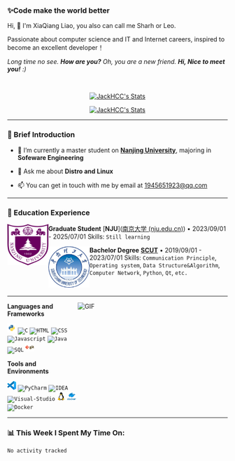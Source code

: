 <!--
**most-silence/most-silence** is a ✨ _special_ ✨ repository because its `README.md` (this file) appears on your GitHub profile.

Here are some ideas to get you started:

- 🔭 I’m currently working on ...
- 🌱 I’m currently learning ...
- 👯 I’m looking to collaborate on ...
- 🤔 I’m looking for help with ...
- 💬 Ask me about ...
- 📫 How to reach me: ...
- 😄 Pronouns: ...
- ⚡ Fun fact: ...
-->

### ✨Code make the world better

<p>Hi, 👋  I'm XiaQiang Liao, you also can call me Sharh or Leo.


Passionate about computer science and IT and Internet careers, inspired to become an excellent developer！

<em>Long time no see. <b>How are you?</b> Oh, you are a new friend. <b>Hi, Nice to meet you!</b> :)</em>

<br>

<p align="center">
  <a href="https://github.com/most-silence" class="rich-diff-level-one">
    <img src="https://readme-stats-server-jackcc.vercel.app/api?username=most-silence&title_color=333&text_color=777" alt="JackHCC's Stats" >
    <!-- &hide=issues
    <img src="https://github-readme-stats.vercel.app/api?username=Charmve&hide=issues&title_color=333&text_color=777" alt="JackHCC's Stats" >
    -->
  </a>
</p>

<p align="center">
  <a href="https://github.com/most-silence" class="rich-diff-level-one">
    <img src="https://github-readme-stats.vercel.app/api/top-langs?username=most-silence&title_color=333&text_color=777" alt="JackHCC's Stats" >
    <!-- &hide=issues
    <img src="https://github-readme-stats.vercel.app/api?username=Charmve&hide=issues&title_color=333&text_color=777" alt="JackHCC's Stats" >
    -->
  </a>
</p>




---

### 🤡 Brief Introduction

- 🏫 I’m currently a master student on **<a href="[南京大学 (nju.edu.cn)](https://www.nju.edu.cn/)">Nanjing University</a>**, majoring in **Sofeware Engineering**

- 💬 Ask me about **Distro and Linux**

- 📫 You can get in touch with me by email at [1945651923@qq.com](mailto:1945651923@qq.com)

  

---

### 📗 Education Experience

[<img align="left" height="94px" width="94px" alt="NJU" src="./Res/Icon/NJU.jpg"/>](https://www.nju.edu.cn/)

**Graduate Student**
[**NJU**]([南京大学 (nju.edu.cn)](https://www.nju.edu.cn/)) • 2023/09/01 - 2025/07/01
Skills: `Still learning`
<br/>

[<img align="left" height="94px" width="94px" alt="SCUT" src="./Res/Icon/SCUT.png"/>](https://www.scut.edu.cn/)

**Bachelor Degree**
[**SCUT**](https://www.scut.edu.cn/) • 2019/09/01 - 2023/07/01
Skills: `Communication Principle`, `Operating system`, `Data Structure&Algorithm`, `Computer Network`, `Python`, `Qt`,  `etc.`

<br>



---

<img align="right" alt="GIF" src="https://github.com/abhisheknaiidu/abhisheknaiidu/blob/master/code.gif?raw=true" width="343" height="220" title="Do what you like, and do it best!">

**Languages and Frameworks**

<code><img height="20" src="https://raw.githubusercontent.com/github/explore/80688e429a7d4ef2fca1e82350fe8e3517d3494d/topics/python/python.png" alt="Python" title="Python"></code>
<code><img height="20" src="https://img.icons8.com/color/48/000000/c-programming.png" alt="C" title="C"></code>
<code><img height="20" src="https://img.icons8.com/color/48/000000/html-5--v1.png" alt="HTML" title="HTML"></code>
<code><img height="20" src="https://img.icons8.com/dusk/64/000000/css3.png" alt="CSS" title="CSS"></code>
<code><img height="20" src="https://img.icons8.com/dusk/64/000000/javascript-logo.png" alt="Javascript" title="Javascript"></code>
<code><img height="20" src="https://img.icons8.com/color/48/000000/java-coffee-cup-logo--v1.png" alt="Java" title="Java"></code>
<code><img height="20" src="https://img.icons8.com/external-soft-fill-juicy-fish/60/000000/external-sql-coding-and-development-soft-fill-soft-fill-juicy-fish.png" alt="SQL" title="SQL"></code>
<code><img height="20" src="https://raw.githubusercontent.com/github/explore/80688e429a7d4ef2fca1e82350fe8e3517d3494d/topics/git/git.png" alt="Git" title="Git"></code>

**Tools and Environments**

<code><img height="20" src="https://raw.githubusercontent.com/github/explore/80688e429a7d4ef2fca1e82350fe8e3517d3494d/topics/visual-studio-code/visual-studio-code.png" alt="VSCode" title="VSCode"></code>
<code><img height="20" src="https://img.icons8.com/color/48/000000/pycharm.png" alt="PyCharm" title="PyCharm"></code>
<code><img height="20" src="https://img.icons8.com/color/48/000000/intellij-idea.png" alt="IDEA" title="IDEA"></code>
<code><img height="20" src="https://img.icons8.com/color/48/000000/visual-studio.png" alt="Visual-Studio" title="Visual-Studio"></code>
<code><img height="20" src="https://raw.githubusercontent.com/github/explore/80688e429a7d4ef2fca1e82350fe8e3517d3494d/topics/linux/linux.png" alt="Linux" title="Linux"></code>
<code><img height="20" src="https://raw.githubusercontent.com/github/explore/80688e429a7d4ef2fca1e82350fe8e3517d3494d/topics/docker/docker.png" alt="Docker" title="Docker"></code>
<code><img height="20" src="https://fedoraproject.org/assets/images/logos/fedora-blue.png" alt="Docker" title="Docker"></code>



---

### 📊 This Week I Spent My Time On:

<!--START_SECTION:waka-->

```txt
No activity tracked
```

<!--END_SECTION:waka-->
